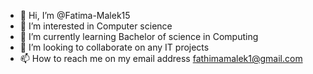 - 👋 Hi, I’m @Fatima-Malek15
- 👀 I’m interested in Computer science 
- 🌱 I’m currently learning Bachelor of science in Computing
- 💞️ I’m looking to collaborate on any IT projects
- 📫 How to reach me on my email address fathimamalek1@gmail.com

<!---
Fatima-Malek15/Fatima-Malek15 is a ✨ special ✨ repository because its `README.md` (this file) appears on your GitHub profile.
You can click the Preview link to take a look at your changes.
--->
